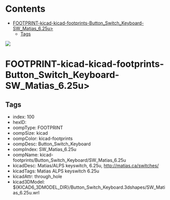 



Contents
========

* [FOOTPRINT-kicad-kicad-footprints-Button_Switch_Keyboard-SW_Matias_6.25u>](#footprint-kicad-kicad-footprints-button_switch_keyboard-sw_matias_625u)
	* [Tags](#tags)
  
![][im]
# FOOTPRINT-kicad-kicad-footprints-Button_Switch_Keyboard-SW_Matias_6.25u>

## Tags

- index: 100
- hexID: 
- oompType: FOOTPRINT
- oompSize: kicad
- oompColor: kicad-footprints
- oompDesc: Button_Switch_Keyboard
- oompIndex: SW_Matias_6.25u
- oompName: kicad-footprints/Button_Switch_Keyboard/SW_Matias_6.25u
- kicadDesc: Matias/ALPS keyswitch, 6.25u, http://matias.ca/switches/
- kicadTags: Matias ALPS keyswitch 6.25u
- kicadAttr: through_hole
- kicad3DModel: ${KICAD6_3DMODEL_DIR}/Button_Switch_Keyboard.3dshapes/SW_Matias_6.25u.wrl



[im]: image.png
